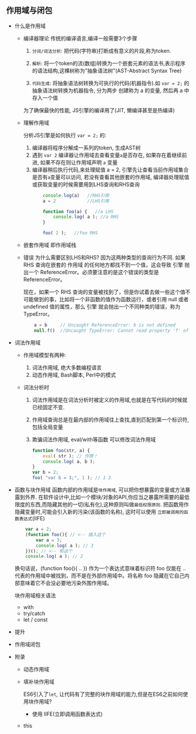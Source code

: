 
## 作用域与闭包


* 什么是作用域

    - 编译器理论  传统的编译语言,编译一般需要3个步骤

        1. `分词/词法分析`: 把代码(字符串)打断成有意义的片段,称为token.


        2. `解析`: 将一个token的流(数组)转换为一个嵌套元素的语法书,表示程序的语法结构,这棵树称为"抽象语法树"(AST-Abstract Syntax Tree)

        3. `代码生成`: 将抽象语法树转换为可执行的代码(机器指令).如 `var = 2;` 的抽象语法树转换为机器指令, 分为两步 创建称为 a 的变量, 然后再 a 中存入一个值

        为了确保最快的性能, JS引擎的编译用了(JIT, 懒编译甚至是热编译)

    - 理解作用域

        分析JS引擎是如何执行 `var = 2;` 的:
        1. 编译器将程序分解成一系列的token, 生成AST树
        2. 遇到 `var 2` 编译器让作用域去查看变量`a`是否存在, 如果存在着继续前进, 如果不存在则让作用域声明 `a` 变量
        3. 编译器稍后执行代码,来处理赋值 a = 2, 引擎先让查看当前作用域集合是否有`a`变量可以访问, 若没有查看其他嵌套的作用域, 编译器处理赋值或获取变量的时候需要用到LHS查询和RHS查询
            ```javascript
                console.log(a)   //RHS引用
                a = 2            //LHS引用

                function foo(a) {   //a LHS
                    console.log( a ); //a RHS
                }

                foo( 2 );   //foo RHS
            ```
    - 嵌套作用域  即作用域栈
    - 错误
        为什么需要区别LHS和RHS?
        因为这两种类型的查询行为不同.
        如果 RHS 查询在嵌套的 作用域 的任何地方都找不到一个值，这会导致 引擎 抛出一个 ReferenceError。必须要注意的是这个错误的类型是 ReferenceError。

        现在，如果一个 RHS 查询的变量被找到了，但是你试着去做一些这个值不可能做到的事，比如将一个非函数的值作为函数运行，或者引用 null 或者 undefined 值的属性，那么 引擎 就会抛出一个不同种类的错误，称为 TypeError。
        ```javascript
            a = b     // Uncaught ReferenceError: b is not defined
            null.f()  //Uncaught TypeError: Cannot read property 'f' of null
        ```




* 词法作用域

    - 作用域模型有两种:

        1. 词法作用域, 绝大多数编程语言
        2. 动态作用域, Bash脚本, Perl中的模式

    - 词法分析时

        1. 词法作用域是在词法分析时被定义的作用域,也就是在写代码的时候就已经固定不变.
        2. 作用域查询总是在最内部的作用域往上查找,直到匹配到第一个标识符,  包括全局变量
        3. 欺骗词法作用域, eval/with等函数 可以修改词法作用域
            
            ```javascript
            function foo(str, a) {
                eval( str ); // 作弊！
                console.log( a, b );
            }
            var b = 2;
            foo( "var b = 3;", 1 ); // 1 3

            ```

* 函数与块作用域
    函数内部的作用域是`块作用域`, 可以把你想暴露的变量或方法暴露到外界.
    在软件设计中,比如一个模块/对象的API,你应当之暴露所需要的最低限度的东西,而隐藏其他的一切(私有化),这种原则叫做`最低权限原则`.
    把函数用作隐藏变量时,可能会引入新的污染(该函数的名称), 这时可以使用 `立即被调用的函数表达式`(IIFE)

    ```javascript
        var a = 2;
        (function foo(){ // <-- 插入这个
            var a = 3;
            console.log( a ); // 3
        })(); // <-- 和这个
        console.log( a ); // 2
    ```
    换句话说，(function foo(){ .. }) 作为一个表达式意味着标识符 foo 仅能在 .. 代表的作用域中被找到，而不是在外部作用域中。将名称 foo 隐藏在它自己内部意味着它不会没必要地污染外围作用域。

    块作用域相关语法
    - with
    - try/catch
    - let / const

* 提升



* 作用域闭包


* 附录
    - 动态作用域
    - 填补块作用域

        ES6引入了`let`, 让代码有了完整的块作用域的能力,但是在ES6之前如何使用块作用域?

        - 使用 IIFE(立即调用函数表达式)
        


    - this
